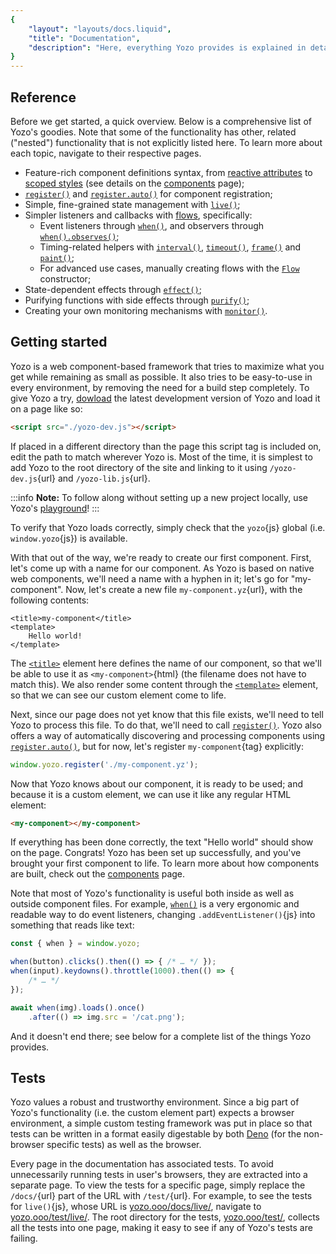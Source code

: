 ```yaml
---
{
	"layout": "layouts/docs.liquid",
	"title": "Documentation",
	"description": "Here, everything Yozo provides is explained in detail, from simple type signatures to deep examples about its inner workings."
}
---
```


## Reference

Before we get started, a quick overview. Below is a comprehensive list of Yozo's goodies. Note that some of the functionality has other, related ("nested") functionality that is not explicitly listed here. To learn more about each topic, navigate to their respective pages.

- Feature-rich component definitions syntax, from [reactive attributes](/docs/components/meta/attribute/) to [scoped styles](/docs/components/style/) (see details on the [components](/docs/components/) page);
- [`register()`](/docs/register/) and [`register.auto()`](/docs/register/auto/) for component registration;
- Simple, fine-grained state management with [`live()`](/docs/live/);
- Simpler listeners and callbacks with [flows](/docs/flow/), specifically:
	- Event listeners through [`when()`](/docs/when/), and observers through [`when().observes()`](/docs/when/observes/);
	- Timing-related helpers with [`interval()`](/docs/interval/), [`timeout()`](/docs/timeout/), [`frame()`](/docs/frame/) and [`paint()`](/docs/paint/);
	- For advanced use cases, manually creating flows with the [`Flow`](/docs/flow/constructor) constructor;
- State-dependent effects through [`effect()`](/docs/effect/);
- Purifying functions with side effects through [`purify()`](/docs/purify/);
- Creating your own monitoring mechanisms with [`monitor()`](/docs/monitor/).

## Getting started

Yozo is a web component-based framework that tries to maximize what you get while remaining as small as possible. It also tries to be easy-to-use in every environment, by removing the need for a build step completely. To give Yozo a try, [dowload](/download/) the latest development version of Yozo and load it on a page like so:

```html
<script src="./yozo-dev.js"></script>
```

If placed in a different directory than the page this script tag is included on, edit the path to match wherever Yozo is. Most of the time, it is simplest to add Yozo to the root directory of the site and linking to it using `/yozo-dev.js`{url} and `/yozo-lib.js`{url}.

:::info
**Note:** To follow along without setting up a new project locally, use Yozo's [playground](/play/)!
:::

To verify that Yozo loads correctly, simply check that the `yozo`{js} global (i.e. `window.yozo`{js}) is available.

With that out of the way, we're ready to create our first component. First, let's come up with a name for our component. As Yozo is based on native web components, we'll need a name with a hyphen in it; let's go for "my-component". Now, let's create a new file `my-component.yz`{url}, with the following contents:

```yz
<title>my-component</title>
<template>
	Hello world!
</template>
```

The [`<title>`](/docs/components/title/) element here defines the name of our component, so that we'll be able to use it as `<my-component>`{html} (the filename does not have to match this). We also render some content through the [`<template>`](/docs/components/template/) element, so that we can see our custom element come to life.

Next, since our page does not yet know that this file exists, we'll need to tell Yozo to process this file. To do that, we'll need to call [`register()`](/docs/register/). Yozo also offers a way of automatically discovering and processing components using [`register.auto()`](/docs/register/auto/), but for now, let's register `my-component`{tag} explicitly:

```js
window.yozo.register('./my-component.yz');
```

Now that Yozo knows about our component, it is ready to be used; and because it is a custom element, we can use it like any regular HTML element:

```html
<my-component></my-component>
```

If everything has been done correctly, the text "Hello world" should show on the page. Congrats! Yozo has been set up successfully, and you've brought your first component to life. To learn more about how components are built, check out the [components](/docs/components/) page.

Note that most of Yozo's functionality is useful both inside as well as outside component files. For example, [`when()`](/docs/when/) is a very ergonomic and readable way to do event listeners, changing `.addEventListener()`{js} into something that reads like text:

```js
const { when } = window.yozo;

when(button).clicks().then(() => { /* … */ });
when(input).keydowns().throttle(1000).then(() => {
	/* … */
});

await when(img).loads().once()
	.after(() => img.src = '/cat.png');
```

And it doesn't end there; see below for a complete list of the things Yozo provides.

## Tests

Yozo values a robust and trustworthy environment. Since a big part of Yozo's functionality (i.e. the custom element part) expects a browser environment, a simple custom testing framework was put in place so that tests can be written in a format easily digestable by both [Deno](https://deno.land/) (for the non-browser specific tests) as well as the browser.

Every page in the documentation has associated tests. To avoid unnecessarily running tests in user's browsers, they are extracted into a separate page. To view the tests for a specific page, simply replace the `/docs/`{url} part of the URL with `/test/`{url}. For example, to see the tests for `live()`{js}, whose URL is [yozo.ooo/docs/live/](/docs/live/), navigate to [yozo.ooo/test/live/](/docs/live/test/). The root directory for the tests, [yozo.ooo/test/](/test/), collects all the tests into one page, making it easy to see if any of Yozo's tests are failing.
